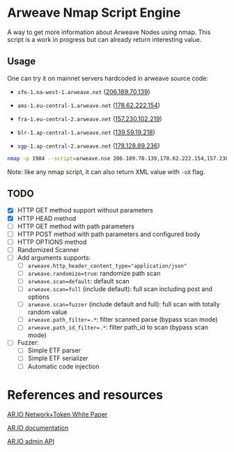 # Arweave Nmap Script Engine

A way to get more information about Arweave Nodes using nmap. This
script is a work in progress but can already return interesting value.

## Usage

One can try it on mainnet servers hardcoded in arweave source code:

 - `sfo-1.na-west-1.arweave.net`
    ([206.189.70.139](https://api.ipapi.is/?q=206.189.70.139))

 - `ams-1.eu-central-1.arweave.net`
   ([178.62.222.154](https://api.ipapi.is/?q=178.62.222.154))

 - `fra-1.eu-central-2.arweave.net`
   ([157.230.102.219](https://api.ipapi.is/?q=157.230.102.219))

 - `blr-1.ap-central-1.arweave.net`
   ([139.59.19.218](https://api.ipapi.is/?q=139.59.19.218))

 - `sgp-1.ap-central-2.arweave.net`
   ([178.128.89.236](https://api.ipapi.is/?q=178.128.89.236))

```sh
nmap -p 1984 --script=arweave.nse 206.189.70.139,178.62.222.154,157.230.102.219,139.59.19.218,178.128.89.236
```

Note: like any nmap script, it can also return XML value with `-oX`
flag.

## TODO

 - [x] HTTP GET method support without parameters
 - [x] HTTP HEAD method
 - [ ] HTTP GET method with path parameters
 - [ ] HTTP POST method with path parameters and configured body
 - [ ] HTTP OPTIONS method 
 - [ ] Randomized Scanner
 - [ ] Add arguments supports:
   - [ ] `arweave.http_header_content_type="application/json"`
   - [ ] `arweave.randomize=true`: randomize path scan
   - [ ] `arweave.scan=default`: default scan
   - [ ] `arweave.scan=full` (include default): full scan including post and options
   - [ ] `arweave.scan=fuzzer` (include default and full): full scan with totally random value
   - [ ] `arweave.path_filter=.*`: filter scanned parse (bypass scan mode)
   - [ ] `arweave.path_id_filter=.*`: filter path_id to scan (bypass scan mode)
 - [ ] Fuzzer:
   - [ ] Simple ETF parser
   - [ ] Simple ETF serializer
   - [ ] Automatic code injection

# References and resources

[AR.IO Network+Token White
Paper](https://stmnnh3s5hfbfaxxskvhx3d4l5vkbdxnep34ginzy5bsrlzzxxha.arweave.net/lNjWn3LpyhKC95Kqe-x8X2qgju0j98MhucdDKK85vc4)

[AR.IO documentation](https://ar-io.dev/api-docs/)

[AR.IO admin
API](https://docs.ar.io/gateways/ar-io-node/admin/admin-api.html#overview)
